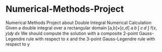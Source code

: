 # Numerical-Methods-Project
Numerical Methods Project about Double Integral Numerical Calculation
Given a double integral over a rectangular domain [a,b]×[c,d] 𝑎 𝑏 ∫ 𝑐 𝑑 ∫ 𝑓(𝑥, 𝑦)𝑑𝑦 𝑑𝑥 We should compute the solution with a composite 2-point Gauss-Legendre rule with respect to x and the 3-point Gauss-Legendre rule with respect to y
